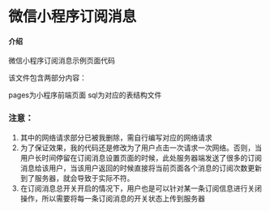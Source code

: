 # 微信小程序订阅消息

#### 介绍
微信小程序订阅消息示例页面代码

该文件包含两部分内容：

pages为小程序前端页面
sql为对应的表结构文件

### 注意：
1. 其中的网络请求部分已被我删除，需自行编写对应的网络请求
2. 为了保证效果，我的代码还是修改为了用户点击一次请求一次网络。否则，当用户长时间停留在订阅消息设置页面的时候，此处服务器端发送了很多的订阅消息给该用户，当该用户返回的时候直接将当前页面各个消息的订阅次数更新到了服务器，就会导致于实际不符。
3. 在订阅消息总开关开启的情况下，用户也是可以针对某一条订阅信息进行关闭操作，所以需要将每一条订阅消息的开关状态上传到服务器

